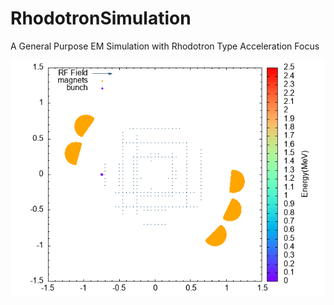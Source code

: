 # RhodotronSimulation
A General Purpose EM Simulation with Rhodotron Type Acceleration Focus

![Alt Text](https://github.com/mfurkaner/RhodotronSimulation/blob/main/out.gif)
